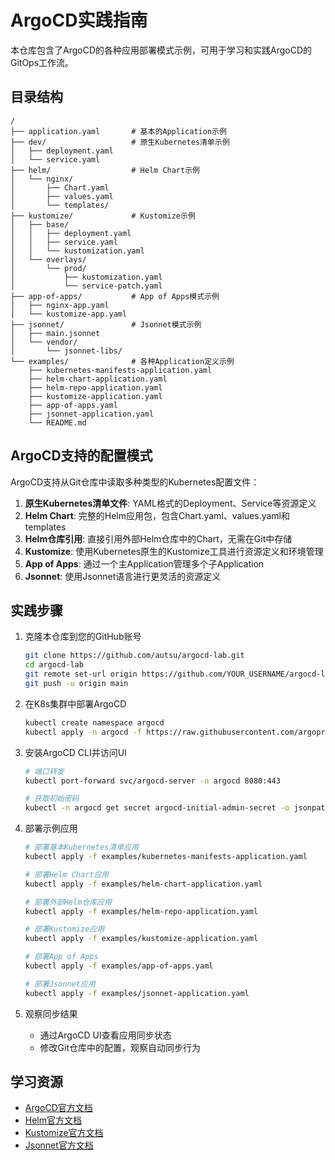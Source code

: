 # ArgoCD实践指南

本仓库包含了ArgoCD的各种应用部署模式示例，可用于学习和实践ArgoCD的GitOps工作流。

## 目录结构

```
/
├── application.yaml       # 基本的Application示例
├── dev/                   # 原生Kubernetes清单示例
│   ├── deployment.yaml
│   └── service.yaml
├── helm/                  # Helm Chart示例
│   └── nginx/
│       ├── Chart.yaml
│       ├── values.yaml
│       └── templates/
├── kustomize/             # Kustomize示例
│   ├── base/
│   │   ├── deployment.yaml
│   │   ├── service.yaml
│   │   └── kustomization.yaml
│   └── overlays/
│       └── prod/
│           ├── kustomization.yaml
│           └── service-patch.yaml
├── app-of-apps/           # App of Apps模式示例
│   ├── nginx-app.yaml
│   └── kustomize-app.yaml
├── jsonnet/               # Jsonnet模式示例
│   ├── main.jsonnet
│   └── vendor/
│       └── jsonnet-libs/
└── examples/              # 各种Application定义示例
    ├── kubernetes-manifests-application.yaml
    ├── helm-chart-application.yaml
    ├── helm-repo-application.yaml
    ├── kustomize-application.yaml
    ├── app-of-apps.yaml
    ├── jsonnet-application.yaml
    └── README.md
```

## ArgoCD支持的配置模式

ArgoCD支持从Git仓库中读取多种类型的Kubernetes配置文件：

1. **原生Kubernetes清单文件**: YAML格式的Deployment、Service等资源定义
2. **Helm Chart**: 完整的Helm应用包，包含Chart.yaml、values.yaml和templates
3. **Helm仓库引用**: 直接引用外部Helm仓库中的Chart，无需在Git中存储
4. **Kustomize**: 使用Kubernetes原生的Kustomize工具进行资源定义和环境管理
5. **App of Apps**: 通过一个主Application管理多个子Application
6. **Jsonnet**: 使用Jsonnet语言进行更灵活的资源定义

## 实践步骤

1. 克隆本仓库到您的GitHub账号

   ```bash
   git clone https://github.com/autsu/argocd-lab.git
   cd argocd-lab
   git remote set-url origin https://github.com/YOUR_USERNAME/argocd-lab.git
   git push -u origin main
   ```

2. 在K8s集群中部署ArgoCD

   ```bash
   kubectl create namespace argocd
   kubectl apply -n argocd -f https://raw.githubusercontent.com/argoproj/argo-cd/stable/manifests/install.yaml
   ```

3. 安装ArgoCD CLI并访问UI

   ```bash
   # 端口转发
   kubectl port-forward svc/argocd-server -n argocd 8080:443
   
   # 获取初始密码
   kubectl -n argocd get secret argocd-initial-admin-secret -o jsonpath="{.data.password}" | base64 -d
   ```

4. 部署示例应用

   ```bash
   # 部署基本Kubernetes清单应用
   kubectl apply -f examples/kubernetes-manifests-application.yaml
   
   # 部署Helm Chart应用
   kubectl apply -f examples/helm-chart-application.yaml
   
   # 部署外部Helm仓库应用
   kubectl apply -f examples/helm-repo-application.yaml
   
   # 部署Kustomize应用
   kubectl apply -f examples/kustomize-application.yaml
   
   # 部署App of Apps
   kubectl apply -f examples/app-of-apps.yaml
   
   # 部署Jsonnet应用
   kubectl apply -f examples/jsonnet-application.yaml
   ```

5. 观察同步结果
   - 通过ArgoCD UI查看应用同步状态
   - 修改Git仓库中的配置，观察自动同步行为

## 学习资源

- [ArgoCD官方文档](https://argo-cd.readthedocs.io/)
- [Helm官方文档](https://helm.sh/docs/)
- [Kustomize官方文档](https://kustomize.io/)
- [Jsonnet官方文档](https://jsonnet.org/learning/tutorial.html)
